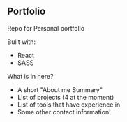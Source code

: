## Portfolio

Repo for Personal portfolio

Built with:
 - React 
 - SASS

What is in here?
 - A short "About me Summary" 
 - List of projects (4 at the moment)
 - List of tools that have experience in
 - Some other contact information!
